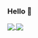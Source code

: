 ### Hello 🍅

<a href="https://github.com/gaspachow">
  <img align="center" src="https://github-readme-stats.vercel.app/api/top-langs?username=gaspachow&theme=solarized-dark" />
</a>
<a href="https://github.com/gaspachow">
  <img align="center" src="https://github-readme-stats.vercel.app/api?username=gaspachow&show_icons=true&theme=solarized-dark&include_all_commits=true" />
</a>


<!--
**Gaspachow/gaspachow** is a ✨ _special_ ✨ repository because its `README.md` (this file) appears on your GitHub profile.

Here are some ideas to get you started:

- 🔭 I’m currently working on ...
- 🌱 I’m currently learning ...
- 👯 I’m looking to collaborate on ...
- 🤔 I’m looking for help with ...
- 💬 Ask me about ...
- 📫 How to reach me: ...
- 😄 Pronouns: ...
- ⚡ Fun fact: ...
-->
